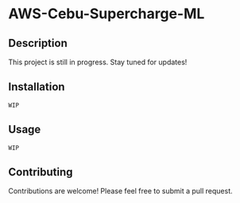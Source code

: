 # AWS-Cebu-Supercharge-ML



## Description

This project is still in progress. Stay tuned for updates!

## Installation

`WIP`

## Usage

`WIP`

## Contributing

Contributions are welcome! Please feel free to submit a pull request.


